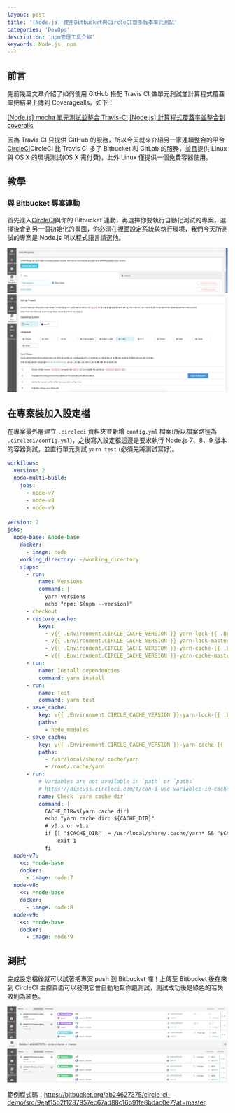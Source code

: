 ```yaml
---
layout: post
title: '[Node.js] 使用Bitbucket與CircleCI做多版本單元測試'
categories: 'DevOps'
description: 'npm管理工具介紹'
keywords: Node.js, npm
---
```


## 前言
先前幾篇文章介紹了如何使用 GitHub 搭配 Travis CI 做單元測試並計算程式覆蓋率把結果上傳到 Coveragealls，如下：

[[Node.js] mocha 單元測試並整合 Travis-CI](https://andy6804tw.github.io/2018/03/16/travis-ci-tutorial/)
[[Node.js] 計算程式覆蓋率並整合到 coveralls](https://andy6804tw.github.io/2018/03/24/coveralls-tutorial/)

因為 Travis CI 只提供 GitHub 的服務，所以今天就來介紹另一家連續整合的平台 [CircleCI](https://circleci.com/)CircleCI 比 Travis CI 多了 Bitbucket 和 GitLab 的服務，並且提供 Linux 與 OS X 的環境測試(OS X 需付費)，此外 Linux 僅提供一個免費容器使用。

## 教學

### 與 Bitbucket 專案連動
首先進入[CircleCI](https://circleci.com/)與你的 Bitbucket 連動，再選擇你要執行自動化測試的專案，選擇後會到另一個初始化的畫面，你必須在裡面設定系統與執行環境，我們今天所測試的專案是 Node.js 所以程式語言請選他。

<img src="/images/posts/devops/2018/img1070329-1.png">
<img src="/images/posts/devops/2018/img1070329-2.png">

## 在專案裝加入設定檔
在專案最外層建立 `.circleci` 資料夾並新增 `config.yml` 檔案(所以檔案路徑為 `.circleci/config.yml`)，之後寫入設定檔這邊是要求執行 Node.js 7、8、9 版本的容器測試，並直行單元測試 `yarn test` (必須先將測試寫好)。

```yml
workflows:
  version: 2
  node-multi-build:
    jobs:
      - node-v7
      - node-v8
      - node-v9

version: 2
jobs:
  node-base: &node-base
    docker:
      - image: node
    working_directory: ~/working_directory
    steps:
      - run:
          name: Versions
          command: |
            yarn versions
            echo "npm: $(npm --version)"
      - checkout
      - restore_cache:
          keys:
            - v{{ .Environment.CIRCLE_CACHE_VERSION }}-yarn-lock-{{ .Branch }}-{{ .Environment.CIRCLE_JOB }}-{{ checksum "yarn.lock" }}
            - v{{ .Environment.CIRCLE_CACHE_VERSION }}-yarn-lock-master-{{ .Environment.CIRCLE_JOB }}-{{ checksum "yarn.lock" }}
            - v{{ .Environment.CIRCLE_CACHE_VERSION }}-yarn-cache-{{ .Branch }}-{{ .Environment.CIRCLE_JOB }}
            - v{{ .Environment.CIRCLE_CACHE_VERSION }}-yarn-cache-master-{{ .Environment.CIRCLE_JOB }}
      - run:
          name: Install dependencies
          command: yarn install
      - run:
          name: Test
          command: yarn test
      - save_cache:
          key: v{{ .Environment.CIRCLE_CACHE_VERSION }}-yarn-lock-{{ .Branch }}-{{ .Environment.CIRCLE_JOB }}-{{ checksum "yarn.lock" }}
          paths:
            - node_modules
      - save_cache:
          key: v{{ .Environment.CIRCLE_CACHE_VERSION }}-yarn-cache-{{ .Branch }}-{{ .Environment.CIRCLE_JOB }}-{{ checksum "yarn.lock" }}
          paths:
            - /usr/local/share/.cache/yarn
            - /root/.cache/yarn
      - run:
          # Variables are not available in `path` or `paths`
          # https://discuss.circleci.com/t/can-i-use-variables-in-cache-paths/11393
          name: Check `yarn cache dir`
          command: |
            CACHE_DIR=$(yarn cache dir)
            echo "yarn cache dir: ${CACHE_DIR}"
            # v0.x or v1.x
            if [[ "$CACHE_DIR" != /usr/local/share/.cache/yarn* && "$CACHE_DIR" != /root/.cache/yarn/* ]]; then
                exit 1
            fi
  node-v7:
    <<: *node-base
    docker:
      - image: node:7
  node-v8:
    <<: *node-base
    docker:
      - image: node:8
  node-v9:
    <<: *node-base
    docker:
      - image: node:9
```

## 測試
完成設定檔後就可以試著把專案 push 到 Bitbucket 囉！上傳至 Bitbucket 後在來到 CircleCI 主控頁面可以發現它會自動地幫你跑測試，測試成功後是綠色的若失敗則為紅色。

<img src="/images/posts/devops/2018/img1070329-4.png">
<img src="/images/posts/devops/2018/img1070329-3.png">


範例程式碼：https://bitbucket.org/ab24627375/circle-ci-demo/src/9eaf15b2f1287957ec67ad88c16b91fe8bdac0e7?at=master
